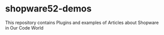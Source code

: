 # shopware52-demos
This repository contains Plugins and examples of Articles about Shopware in Our Code World
